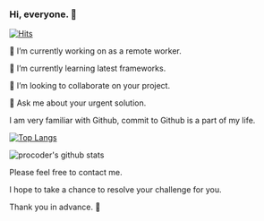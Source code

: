 ### Hi, everyone. 👋

[![Hits](https://hits.seeyoufarm.com/api/count/incr/badge.svg?url=https%3A%2F%2Fgithub.com%2Fkevin-scott630%2Fhit-counter)](https://hits.seeyoufarm.com)


🔭 I’m currently working on as a remote worker.

🌱 I’m currently learning latest frameworks.

👯 I’m looking to collaborate on your project.

💬 Ask me about your urgent solution.

I am very familiar with Github, commit to Github is a part of my life. 

[![Top Langs](https://github-readme-stats.vercel.app/api/top-langs/?username=kevin-scott630)](https://github.com/anuraghazra/github-readme-stats)

![procoder's github stats](https://github-readme-stats.vercel.app/api?username=kevin-scott630&show_icons=true&theme=vue)



Please feel free to contact me.

I hope to take a chance to resolve your challenge for you.

Thank you in advance. 👋
